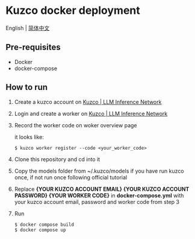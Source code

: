 # Kuzco docker deployment

English | [简体中文](README_cn.md)
## Pre-requisites
- Docker
- docker-compose

## How to run
1. Create a kuzco account on [Kuzco | LLM Inference Network](https://kuzco.xyz/register)
2. Login and create a worker on [Kuzco | LLM Inference Network](https://kuzco.xyz/dashboard/workers)
3. Record the worker code on woker overview page

    it looks like:

    `$ kuzco worker register --code <your_worker_code>`

4. Clone this repository and cd into it

5. Copy the models folder from ~/.kuzco/models if you have run kuzco once, if not run once following official tutorial

6. Replace **{YOUR KUZCO ACCOUNT EMAIL} {YOUR KUZCO ACCOUNT PASSWORD} {YOUR WORKER CODE}** in **docker-compose.yml** with your kuzco account email, password and worker code from step 3

7. Run
   
   ```
   $ docker compose build
   $ docker compose up
   ```